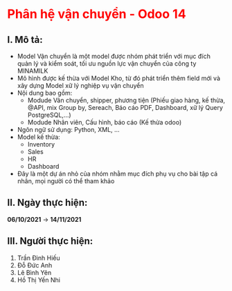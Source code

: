 <h1 style="color:red;"> Phân hệ vận chuyển - Odoo 14 </h1>

## I. Mô tả: 
- Model Vận chuyển là một model được nhóm phát triển với mục đích quản lý và kiểm soát, tối ưu nguồn lực vận chuyển của công ty MINAMILK
- Mô hình được kế thừa với Model Kho, từ đó phát triển thêm field mới và xây dựng Model xữ lý nghiệp vụ vận chuyển
- Nội dung bao gồm: 
  + Modude Vân chuyển, shipper, phương tiện (Phiếu giao hàng, kế thừa, @API, mix Group by, Sereach, Báo cáo PDF, Dashboard, xữ lý Query PostgreSQL,...)
  + Modude Nhân viên, Cấu hình, báo cáo (Kế thừa odoo)
- Ngôn ngữ sử dụng: Python, XML, ... 
- Model kế thừa: 
  + Inventory
  + Sales
  + HR
  + Dashboard
- Đây là một dự án nhỏ của nhóm nhằm mục đích phụ vụ cho bài tập cá nhân, mọi người có thể tham khảo

## II. Ngày thực hiện: 
  <b>06/10/2021</b> -> <b>14/11/2021</b>
  
## III. Người thực hiện: 
1. Trần Đình Hiếu 
2. Đỗ Đức Anh 
3. Lê Bình Yên 
4. Hồ Thị Yến Nhi
